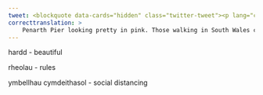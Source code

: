 ```yaml
---
tweet: <blockquote data-cards="hidden" class="twitter-tweet"><p lang="cy" dir="ltr">Pier Penarth yn edrych yn hardd yn ei binc 🌸 <br><br>Gall y rhai sy&#39;n cerdded yn Ne Cymru weld y pier pleser o Oes Fictoria ar eu teithiau. Cofiwch gadw at y rheolau ymbellhau cymdeithasol! <br><br>📷 cardiff_wales_snappers<a href="https://twitter.com/hashtag/MercherMentro?src=hash&amp;ref_src=twsrc%5Etfw">#MercherMentro</a> <a href="https://t.co/BKeJubg4KM">pic.twitter.com/BKeJubg4KM</a></p>&mdash; Llwybr Arfordir Cymru / Wales Coast Path (@WalesCoastPath) <a href="https://twitter.com/WalesCoastPath/status/1288443907060256772?ref_src=twsrc%5Etfw">July 29, 2020</a></blockquote> <script async src="https://platform.twitter.com/widgets.js" charset="utf-8"></script>
correcttranslation: >
    Penarth Pier looking pretty in pink. Those walking in South Wales can see the Victorian era pleasure pier on their travels. Remember to keep to the social distancing rules!
---
```

hardd - beautiful

rheolau - rules

ymbellhau cymdeithasol - social distancing


